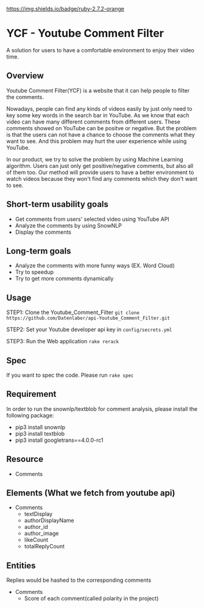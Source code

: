 https://img.shields.io/badge/ruby-2.7.2-orange

# YCF - Youtube Comment Filter
A solution for users to have a comfortable environment to enjoy their video time.

## Overview
Youtube Comment Filter(YCF) is a website that it can help people to filter the comments. 

Nowadays, people can find any kinds of videos easily by just only need to key some key words in the search bar in YouTube. As we know that each video can have many different comments from different users. These comments showed on YouTube can be positve or negative. But the problem is that the users can not have a chance to choose the comments what they want to see. And this problem may hurt the user experience while using YouTube.

In our product, we try to solve the problem by using Machine Learning algorithm. Users can just only get positive/negative comments, but also all of them too. Our method will provide users to have a better environment to watch videos because they won't find any comments which they don't want to see.

## Short-term usability goals
- Get comments from users' selected video using YouTube API
- Analyze the comments by using SnowNLP
- Display the comments 

## Long-term goals
- Analyze the comments with more funny ways (EX. Word Cloud)
- Try to speedup
- Try to get more comments dynamically

## Usage

STEP1: Clone the Youtube_Comment_Filter
` git clone https://github.com/Datenlabor/api-Youtube_Comment_Filter.git `

STEP2: Set your Youtube developer api key in `config/secrets.yml`

STEP3: Run the Web application
` rake rerack `

## Spec

If you want to spec the code. Please run ` rake spec `


## Requirement

In order to run the snownlp/textblob for comment analysis, please install the following package:

-   pip3 install snownlp
-   pip3 install textblob
-   pip3 install googletrans==4.0.0-rc1

## Resource

-   Comments

## Elements (What we fetch from youtube api)

-   Comments
    -   textDisplay
    -   authorDisplayName
    -   author_id
    -   author_image
    -   likeCount
    -   totalReplyCount

## Entities

Replies would be hashed to the corresponding comments

-   Comments
    -   Score of each comment(called polarity in the project)
